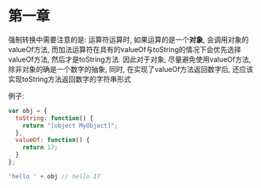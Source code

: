 # 第一章

强制转换中需要注意的是: 运算符运算时, 如果运算的是一个**对象**, 会调用对象的valueOf方法, 而加法运算符在具有的valueOf与toString的情况下会优先选择valueOf方法, 然后才是toString方法. 因此对于对象, 尽量避免使用valueOf方法, 除非对象的确是一个数字的抽象, 同时, 在实现了valueOf方法返回数字后, 还应该实现toString方法返回数字的字符串形式

例子:

```javascript
var obj = {
  toString: function() {
    return "[object MyObject]";
  },
  valueOf: function() {
    return 17;
  }
};

'hello ' + obj // hello 17
```